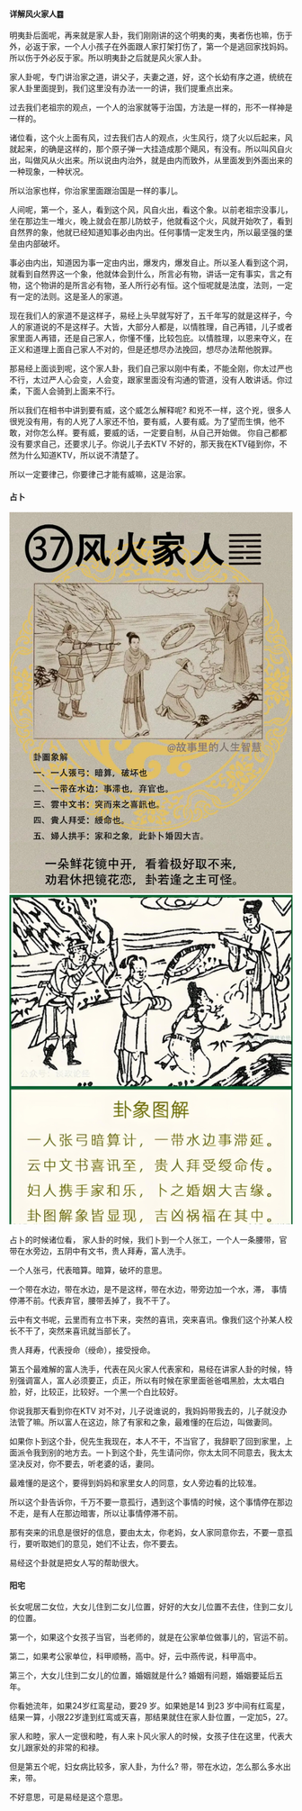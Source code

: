 #### 详解风火家人䷤

明夷卦后面呢，再来就是家人卦，我们刚刚讲的这个明夷的夷，夷者伤也嘛，伤于外，必返于家，一个人小孩子在外面跟人家打架打伤了，第一个是逃回家找妈妈。所以伤于外必反于家。所以明夷卦之后就是风火家人卦。

家人卦呢，专门讲治家之道，讲父子，夫妻之道，好，这个长幼有序之道，统统在家人卦里面提到，我们这里没有办法一一的讲，我们提重点出来。

过去我们老祖宗的观点，一个人的治家就等于治国，方法是一样的，形不一样神是一样的。

诸位看，这个火上面有风，过去我们古人的观点，火生风行，烧了火以后起来，风就起来，的确是这样的，那个原子弹一大挂造成那个飓风，有没有。所以叫风自火出，叫做风从火出来。所以说由内治外，就是由内而致外，从里面发到外面出来的一种现象，一种状况。

所以治家也样，你治家里面跟治国是一样的事儿。

人间呢，第一个，圣人，看到这个风，风自火出，看这个象。以前老祖宗没事儿，坐在那边生一堆火，晚上就会在那儿防蚊子，他就看这个火，风就开始吹了，看到自然界的象，他就已经知道知事必由内出。任何事情一定发生内，所以最坚强的堡垒由内部破坏。

事必由内出，知道因为事一定由内出，爆发内，爆发自止。所以圣人看到这个洞，就看到自然界这一个象，他就体会到什么，所言必有物，讲话一定有事实，言之有物，这个物讲的是所言必有物，圣人所行必有恒。这个恒呢就是法度，法则，一定有一定的法则。这是圣人的家道。

现在我们人的家道不是这样子，易经上头早就写好了，五千年写的就是这样子，今人的家道说的不是这样子。大皆，大部分人都是，以情胜理，自己再错，儿子或者家里面人再错，还是自己家人，你懂不懂，比较包庇。以情胜理，以恩来夺义，在正义和道理上面自己家人不对的，但是还想尽办法挽回，想尽办法帮他脱罪。

那易经上面谈到呢，这个家人卦，我们自己家以刚中有柔，不能全刚，你太过严也不行，太过严人心会变，人会变，跟家里面没有沟通的管道，没有人敢讲话。你过柔，下面人会骑到上面来不行。

所以我们在相书中讲到要有威，这个威怎么解释呢? 和兇不一样，这个兇，很多人很兇没有用，有的人兇了人家还不怕，要有威，人要有威。为了望而生惧，他不敢，对你怎么样。要有威，要威的话，一定要自制，从自己开始做。
你自己都都没有要求自己，还要求儿子。你说儿子去KTV 不好的，那天我在KTV碰到你，不然为什么知道KTV，所以说不清楚了。

所以一定要律己，你要律己才能有威嘛，这是治家。

#### 占卜

![图片](../img/风火家人.jpg)
![图片](../img/风火家人2.jpg)

占卜的时候诸位看， 家人卦的时候，我们卜到一个人张工，一个人一条腰带，官带在水旁边，五阴中有文书，贵人拜寿，富人洗手。

一个人张弓，代表暗算。暗算，破坏的意思。

一个带在水边，带在水边，是不是这样，带在水边，带旁边加一个水，滞， 事情停滞不前。代表弃官，腰带丢掉了，我不干了。

云中有文书呢，云里而有立书下来，突然的喜讯，突来喜讯。像我们这个孙某人校长不干了，突然来喜讯就当部长了。

贵人拜寿，代表授命（绶命），接受授命。

第五个最难解的富人洗手，代表在风火家人代表家和，易经在讲家人卦的时候，特别强调富人，富人必须要正，贞正，所以有时候在家里面爸爸唱黑脸，太太唱白脸，好，比较正，比较好。一个黑一个白比较好。

你说我那天看到你在KTV 对不对，儿子说谁说的，我妈妈带我去的，儿子就没办法管了嘛。所以富人在这边，除了有家和之象，最难懂的在后边，叫做妻同。

如果你卜到这个卦，倪先生我现在，本人不干，不当官了，我辞职了回到家里，上面派令我到别的地方去。一卜到这个卦，先生请问你，你太太同不同意去，我太太坚决反对，你不要去，听老婆的话，妻同。

最难懂的是这个，要得到妈妈和家里女人的同意，女人旁边看的比较准。

所以这个卦告诉你，千万不要一意孤行，遇到这个事情的时候，这个事情停在那边不走，是有人在那边暗害，所以让事情停滞不前。

那有突来的讯息是很好的信息，要由太太，你老妈，女人家同意你去，不要一意孤行，要听取她们的意见，她们不让去，你不要去。

易经这个卦就是把女人写的帮助很大。

#### 阳宅

长女呢居二女位，大女儿住到二女儿位置，好好的大女儿位置不去住，住到二女儿的位置。

第一个，如果这个女孩子当官，当老师的，就是在公家单位做事儿的，官运不前。

第二，如果考公家单位，科甲顺畅，高中。好，云中燕传说，科甲高中。

第三个，大女儿住到二女儿的位置，婚姻就是什么? 婚姻有问题，婚姻要延后五年。

你看她流年，如果24岁红鸾星动，要29 岁。如果她是14 到23 岁中间有红鸾星，结果一算，小限22岁逢到红鸾或天喜，那结果就住在家人卦位置，一定加5，27。

家人和睦，家人一定很和睦，有人来卜风火家人的时候，女孩子住在这里，代表大女儿跟家处的非常的和禄。

但是第五个呢，妇女病比较多，家人卦，为什么? 带，带在水边，怎么那么多水出来，带。

不好意思，可是易经是这个意思。